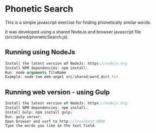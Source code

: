 # Phonetic Search
This is a simple javascript exercise for finding phonetically similar words.

It was developed using a shared NodeJs and browser javascript file (src/shared/phoneticSearch.js).

## Running using NodeJs
```javascript
Install the latest version of NodeJs: https://nodejs.org
Install NPM dependencies: npm install;
Run: node arguments fileName
Example: node tom dom angel src/shared/word_dict.txt
```

## Running web version - using Gulp
```javascript
Install the latest version of NodeJs: https://nodejs.org;
Install NPM dependencies: npm install;
Install Gulp: npm install gulp;
Run: gulp server;
Open browser and surf to http://localhost:8000
Type the words you like in the text field.
```